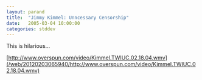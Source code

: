 ```yaml
---
layout: parand
title:  "Jimmy Kimmel: Unncessary Censorship"
date:   2005-03-04 10:00:00
categories: stddev
---
```

This is hilarious…

[http://www.overspun.com/video/Kimmel.TWIUC.02.18.04.wmv](/web/20120203065940/http://www.overspun.com/video/Kimmel.TWIUC.02.18.04.wmv)
